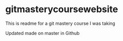 # gitmasterycoursewebsite

This is readme for a git mastery course I was taking

Updated made on master in Github

